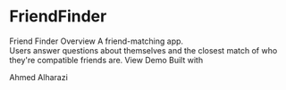 # FriendFinder
Friend Finder Overview A friend-matching app.  
Users answer questions about themselves and the closest match of who they're compatible friends are. 
View Demo Built with 


Ahmed Alharazi